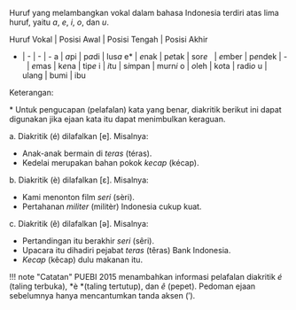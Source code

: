 Huruf yang melambangkan vokal dalam bahasa Indonesia terdiri atas lima huruf, yaitu *a*, *e*, *i*, *o*, dan *u*.

Huruf Vokal | Posisi Awal | Posisi Tengah | Posisi Akhir
- | - | - | -
a | *a*pi | p*a*di | lus*a*
e* | *e*nak | p*e*tak | sor*e*
&nbsp; | *e*mber | p*e*ndek | -
&nbsp; | *e*mas | k*e*na | tip*e*
i | *i*tu | s*i*mpan | murn*i*
o | *o*leh | k*o*ta | radi*o*
u | ulang | bumi | ibu

Keterangan:

\* Untuk pengucapan (pelafalan) kata yang benar, diakritik berikut ini dapat digunakan jika ejaan kata itu dapat menimbulkan keraguan.

a. Diakritik (é) dilafalkan [e]. Misalnya:

- Anak-anak bermain di *teras* (téras).
- Kedelai merupakan bahan pokok *kecap* (kécap).

b. Diakritik (è) dilafalkan [ɛ]. Misalnya:

- Kami menonton film *seri* (sèri).
- Pertahanan *militer* (militèr) Indonesia cukup kuat.

c. Diakritik (ê) dilafalkan [ə]. Misalnya:

- Pertandingan itu berakhir *seri* (sêri).
- Upacara itu dihadiri pejabat *teras* (têras) Bank Indonesia.
- *Kecap* (kêcap) dulu makanan itu.

!!! note "Catatan"
	PUEBI 2015 menambahkan informasi pelafalan diakritik *é* (taling terbuka), *è *(taling tertutup), dan *ê* (pepet). Pedoman ejaan sebelumnya hanya mencantumkan tanda aksen (′).